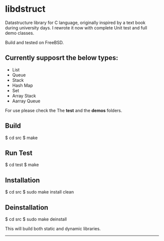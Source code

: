 # libdstruct
Datastructure library for C language, originally inspired by a text book during university days. I rewrote it now with complete Unit test and full demo classes.

Build and tested on FreeBSD. 

## Currently supposrt the below types:
- List
- Queue
- Stack
- Hash Map
- Set
- Array Stack
- Aarray Queue

For use please check the The **test** and the **demos** folders.

## Build
$ cd src
$ make

## Run Test
$ cd test
$ make

## Installation
$ cd src
$ sudo make install clean

## Deinstallation
$ cd src
$ sudo make deinstall

This will build both static and dynamic libraries. 

**************************************************



